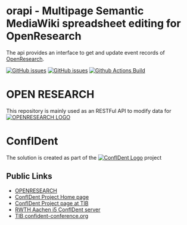 # orapi - Multipage Semantic MediaWiki spreadsheet editing for OpenResearch

The api provides an interface to get and update event records of [OpenResearch](https://confident.dbis.rwth-aachen.de/or/index.php?title=Main_Page).

[![GitHub issues](https://img.shields.io/github/issues/tholzheim/orapi.svg)](https://github.com/tholzheim/orapi/issues)
[![GitHub issues](https://img.shields.io/github/issues-closed/tholzheim/orapi.svg)](https://github.com/tholzheim/orapi/issues/?q=is%3Aissue+is%3Aclosed)
[![Github Actions Build](https://github.com/holzheim/orapi/workflows/Build/badge.svg?branch=master)](https://github.com/holzheim/orapi/actions?query=workflow%3ABuild+branch%3Amaster)


# OPEN RESEARCH

This repository is mainly used as an RESTFul API to modify data for
[![OPENRESEARCH LOGO](https://www.openresearch.org/mediawiki/images/e/ed/Openresearch_logo_2017_rgb_resized.png)](https://www.openresearch.org/wiki/Main_Page)


# ConfIDent
The solution is created as part of the
[![ConfIDent Logo](https://projects.tib.eu/fileadmin/templates/confident/tib_projects_confident_1150.jpg)](https://www.openresearch.org)
project

## Public Links
* [OPENRESEARCH](https://www.openresearch.org)
* [ConfIDent Project Home page](https://projects.tib.eu/en/confident/)
* [ConfIDent Project page at TIB](https://www.tib.eu/en/research-development/project-overview/project-summary/confident)
* [RWTH Aachen i5 ConfIDent server](https://confident.dbis.rwth-aachen.de/)
* [TIB confident-conference.org](https://www.confident-conference.org/r/)
